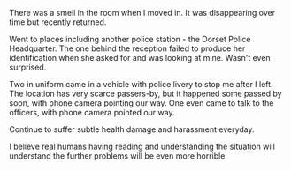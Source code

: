 There was a smell in the room when I moved in. It was disappearing over time but recently returned.

Went to places including another police station - the Dorset Police Headquarter. The one behind the reception failed to produce her identification when she asked for and was looking at mine. Wasn't even surprised.

Two in uniform came in a vehicle with police livery to stop me after I left. The location has very scarce passers-by, but it happened some passed by soon, with phone camera pointing our way. One even came to talk to the officers, with phone camera pointed our way.

Continue to suffer subtle health damage and harassment everyday.

I believe real humans having reading and understanding the situation will understand the further problems will be even more horrible.
